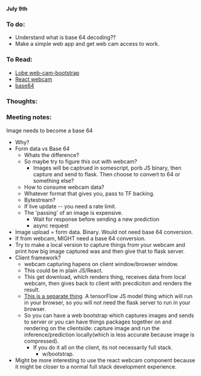 **July 9th**

### To do:
- Understand what is base 64 decoding??
- Make a simple web app and get web cam access to work.
### To Read:
- [Lobe web-cam-bootstrap](https://github.com/lobe/web-bootstrap)
- [React webcam](https://github.com/mozmorris/react-webcam)
- [base64](https://base64.guru/converter/encode/image)

### Thoughts:


### Meeting notes:
Image needs to become a base 64
- Why?
- Form data vs Base 64
  - Whats the difference? 
  - So maybe try to figure this out with webcam?
    - Images will be captrued in somescript, porb JS binary, then capture and send to flask. Then choose to convert to 64 or something else?
  - How to consume webcam data?
  - Whatever format that gives you, pass to TF backing.
  - Bytestream? 
  - If live update -- you need a rate limit. 
  - The 'passing' of an image is expensive.
    - Wait for response before sending a new prediction
    - async request
- Image upload = form data. Binary. Would not need base 64 conversion.
- If from webcam, MIGHT need a base 64 conversion. 
- Try to make a local version to capture things from your webcam and print how big image captured was and then give that to flask server.
- Client framework? 
  - webcam capturing hapens on client window/browser window.
  - This could be in plain JS/React. 
  - This get download, which renders thing, receives data from local webcam, then gives back to client with precdiciton and renders the result. 
  - [This is a separate thing](https://github.com/lobe/web-bootstrap). A tensorFlow JS model thing which will run in your browser, so you will not need the flask server to run in your browser.
  - So you can have a web bootstrap which captures images and sends to server or you can have things packages together on and rendering on the clientside: capture image and run the inference/prediction locally(which is less accurate because image is compressed).  
    - If you do it all on the client, its not necessarily full stack.
      - w/bootstrap. 
- Might be more interesting to use the react webcam component because it might be closer to a normal full stack development experience.